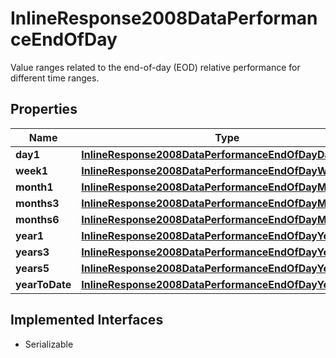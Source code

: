 

# InlineResponse2008DataPerformanceEndOfDay

Value ranges related to the end-of-day (EOD) relative performance for different time ranges.

## Properties

Name | Type | Description | Notes
------------ | ------------- | ------------- | -------------
**day1** | [**InlineResponse2008DataPerformanceEndOfDayDay1**](InlineResponse2008DataPerformanceEndOfDayDay1.md) |  |  [optional]
**week1** | [**InlineResponse2008DataPerformanceEndOfDayWeek1**](InlineResponse2008DataPerformanceEndOfDayWeek1.md) |  |  [optional]
**month1** | [**InlineResponse2008DataPerformanceEndOfDayMonth1**](InlineResponse2008DataPerformanceEndOfDayMonth1.md) |  |  [optional]
**months3** | [**InlineResponse2008DataPerformanceEndOfDayMonths3**](InlineResponse2008DataPerformanceEndOfDayMonths3.md) |  |  [optional]
**months6** | [**InlineResponse2008DataPerformanceEndOfDayMonths6**](InlineResponse2008DataPerformanceEndOfDayMonths6.md) |  |  [optional]
**year1** | [**InlineResponse2008DataPerformanceEndOfDayYear1**](InlineResponse2008DataPerformanceEndOfDayYear1.md) |  |  [optional]
**years3** | [**InlineResponse2008DataPerformanceEndOfDayYears3**](InlineResponse2008DataPerformanceEndOfDayYears3.md) |  |  [optional]
**years5** | [**InlineResponse2008DataPerformanceEndOfDayYears5**](InlineResponse2008DataPerformanceEndOfDayYears5.md) |  |  [optional]
**yearToDate** | [**InlineResponse2008DataPerformanceEndOfDayYearToDate**](InlineResponse2008DataPerformanceEndOfDayYearToDate.md) |  |  [optional]


## Implemented Interfaces

* Serializable


